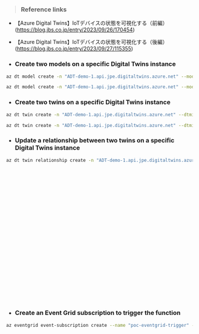 
> ### Reference links
- 【Azure Digital Twins】IoTデバイスの状態を可視化する（前編）<br>
(https://blog.jbs.co.jp/entry/2023/09/26/170454)<br>

- 【Azure Digital Twins】IoTデバイスの状態を可視化する（後編）<br>
(https://blog.jbs.co.jp/entry/2023/09/27/115355)<br>


- ### Create two models on a specific Digital Twins instance 
```bash
az dt model create -n "ADT-demo-1.api.jpe.digitaltwins.azure.net" --models /Volumes/ExtraDisk/Github/Private-Usage/TechTips/articles/IoTRef/Models-Twins/Room.json
```

```bash
az dt model create -n "ADT-demo-1.api.jpe.digitaltwins.azure.net" --models /Volumes/ExtraDisk/Github/Private-Usage/TechTips/articles/IoTRef/Models-Twins/Thermostat.json
```

- ### Create two twins on a specific Digital Twins instance
```bash
az dt twin create -n "ADT-demo-1.api.jpe.digitaltwins.azure.net" --dtmi "dtmi:sample:Room;2" --twin-id room1
```

```bash
az dt twin create -n "ADT-demo-1.api.jpe.digitaltwins.azure.net" --dtmi "dtmi:sample:DigitalTwins:Thermostat2;1" --twin-id Thermostat2
```

- ### Update a relationship between two twins on a specific Digital Twins instance
```bash
az dt twin relationship create -n "ADT-demo-1.api.jpe.digitaltwins.azure.net" --relationship-id room --relationship contains --twin-id room1 --target Thermostat2
```


<br>
<br>
<br>
<br>
<br>
<br>
<br>
<br>
<br>
<br>
<br>
<br>
<br>
<br>
<br>
<br>
<br>
<br>
<br>
<br>
<br>

- ### Create an Event Grid subscription to trigger the function
```bash
az eventgrid event-subscription create --name "poc-eventgrid-trigger" --event-delivery-schema eventgridschema --source-resource-id /subscriptions/d8df623a-79c2-47ca-8542-9fdc6d9942e2/resourceGroups/poc-iot-digital-twin/providers/Microsoft.Devices/IotHubs/poc-iothub-kaneshiro --included-event-types Microsoft.Devices.DeviceTelemetry --endpoint-type azurefunction --endpoint /subscriptions/d8df623a-79c2-47ca-8542-9fdc6d9942e2/resourceGroups/poc-iot-digital-twin/providers/Microsoft.Web/sites/poc-iothub-to-dt-trial/functions/ProcessHubToDTEvents
```
